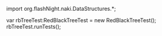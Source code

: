 import org.flashNight.naki.DataStructures.*;

var rbTreeTest:RedBlackTreeTest = new RedBlackTreeTest();
rbTreeTest.runTests();